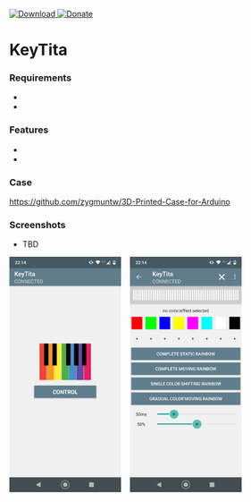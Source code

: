 [ ![Download](https://api.bintray.com/packages/pes8/maven/Material-Color-Picker-Dialog/images/download.svg) ](https://bintray.com/pes8/maven/Material-Color-Picker-Dialog/_latestVersion) [![Donate](https://img.shields.io/badge/Donate-PayPal-green.svg)](https://www.paypal.com/cgi-bin/webscr?cmd=_s-xclick&hosted_button_id=DV499BFU9XWFQ)

KeyTita
========

<summary>

### Requirements

- <req1>
- <req2>

### Features

- <feat1>
- <feat2>

### Case
https://github.com/zygmuntw/3D-Printed-Case-for-Arduino

### Screenshots

- TBD

<img src="/media/screenshot1.png?raw=true" width="200">&nbsp;&nbsp;&nbsp;&nbsp;<img src="/media/screenshot2.png?raw=true" width="200">
